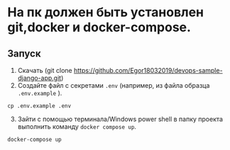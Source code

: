 # На пк должен быть установлен git,docker и docker-compose.
## Запуск
1. Скачать (git clone https://github.com/Egor18032019/devops-sample-django-app.git) 
2. Создайте файл с секретами `.env` (например, из файла образца `.env.example` ).
```shell
cp .env.example .env 
```
3. Зайти с помощью терминала/Windows power shell в папку проекта выполнить команду `docker compose up`.
```shell
docker-compose up
```
